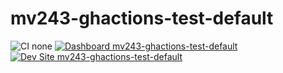 # mv243-ghactions-test-default

![CI none](https://img.shields.io/badge/ci-none-orange.svg)
[![Dashboard mv243-ghactions-test-default](https://img.shields.io/badge/dashboard-mv243_ghactions_test_default-yellow.svg)](https://dashboard.pantheon.io/sites/2b425da0-837a-4f8f-a5f7-3707bc863c2c#dev/code)
[![Dev Site mv243-ghactions-test-default](https://img.shields.io/badge/site-mv243_ghactions_test_default-blue.svg)](http://dev-mv243-ghactions-test-default.pantheonsite.io/)